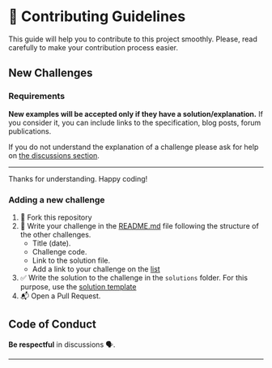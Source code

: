 # 🚀 Contributing Guidelines

This guide will help you to contribute to this project smoothly. Please, read carefully to make your contribution process easier.

## New Challenges

### Requirements

**New examples will be accepted only if they have a solution/explanation.** If you consider it, you can include links to the specification, blog posts, forum publications.

If you do not understand the explanation of a challenge please ask for help on [the discussions section](https://github.com/jsnoob921/js-challenges/discussions).

---

Thanks for understanding. Happy coding!

### Adding a new challenge

1. 🍴 Fork this repository
2. 🧪 Write your challenge in the [README.md](README.md) file following the structure of the other challenges.
    - Title (date).
    - Challenge code.
    - Link to the solution file.
    - Add a link to your challenge on the [list](README.md#🧪-challenges) 
3. ✅ Write the solution to the challenge in the `solutions` folder. For this purpose, use the [solution template](template.md)
4. 📬 Open a Pull Request.


## Code of Conduct
**Be respectful** in discussions 🗣️.

---